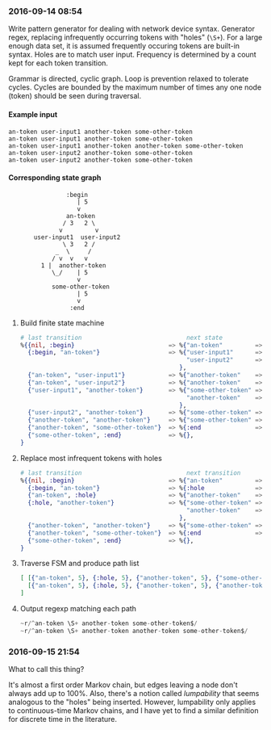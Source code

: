 ### 2016-09-14 08:54

Write pattern generator for dealing with network device syntax.
Generator regex, replacing infrequently occurring tokens with "holes" (`\S+`).
For a large enough data set, it is assumed frequently occuring tokens are built-in syntax.
Holes are to match user input.
Frequency is determined by a count kept for each token transition.

Grammar is directed, cyclic graph.
Loop is prevention relaxed to tolerate cycles.
Cycles are bounded by the maximum number of times any one node (token) should be seen during traversal.

#### Example input

    an-token user-input1 another-token some-other-token
    an-token user-input1 another-token some-other-token
    an-token user-input1 another-token another-token some-other-token
    an-token user-input2 another-token some-other-token
    an-token user-input2 another-token some-other-token

#### Corresponding state graph

                    :begin
                       | 5
                       v
                    an-token
                   / 3   2 \  
                  v         v
           user-input1  user-input2
                   \ 3   2 /
                 _  \     /
                / v  v   v
             1 |  another-token
                \_/    | 5
                       v
                some-other-token
                       | 5
                       v
                     :end

1. Build finite state machine

    ```elixir
    # last transition                             next state            # times transition seen
    %{{nil, :begin}                          => %{"an-token"         => 5},
      {:begin, "an-token"}                   => %{"user-input1"      => 3,
                                                  "user-input2"      => 2,
                                                },
      {"an-token", "user-input1"}            => %{"another-token"    => 3},
      {"an-token", "user-input2"}            => %{"another-token"    => 2},
      {"user-input1", "another-token"}       => %{"some-other-token" => 2,
                                                  "another-token"    => 1,
                                                },
      {"user-input2", "another-token"}       => %{"some-other-token" => 2},
      {"another-token", "another-token"}     => %{"some-other-token" => 1},
      {"another-token", "some-other-token"}  => %{:end               => 5},
      {"some-other-token", :end}             => %{},
    }
    ```

1. Replace most infrequent tokens with holes

    ```elixir
    # last transition                             next transition       # times transition seen
    %{{nil, :begin}                          => %{"an-token"         => 5},
      {:begin, "an-token"}                   => %{:hole              => 5},
      {"an-token", :hole}                    => %{"another-token"    => 5},
      {:hole, "another-token"}               => %{"some-other-token" => 4,
                                                  "another-token"    => 1,
                                                },
      {"another-token", "another-token"}     => %{"some-other-token" => 1},
      {"another-token", "some-other-token"}  => %{:end               => 5},
      {"some-other-token", :end}             => %{},
    }
    ```

1. Traverse FSM and produce path list

    ```elixir
    [ [{"an-token", 5}, {:hole, 5}, {"another-token", 5}, {"some-other-token", 5}],
      [{"an-token", 5}, {:hole, 5}, {"another-token", 5}, {"another-token", 1}, {"some-other-token", 1}],
    ]
    ```

1. Output regexp matching each path

    ```elixir
    ~r/^an-token \S+ another-token some-other-token$/
    ~r/^an-token \S+ another-token another-token some-other-token$/
    ```

### 2016-09-15 21:54

What to call this thing?

It's almost a first order Markov chain, but edges leaving a node don't always add up to 100%.
Also, there's a notion called *lumpability* that seems analogous to the "holes" being inserted.
However, lumpability only applies to continuous-time Markov chains, and I have yet to find a similar definition for discrete time in the literature.

